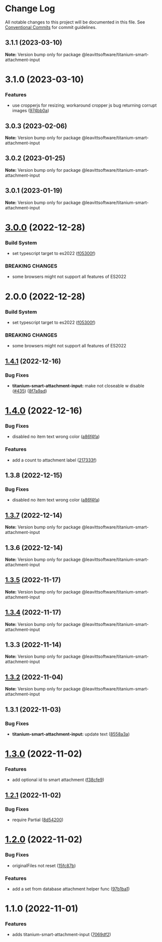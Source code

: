 # Change Log

All notable changes to this project will be documented in this file.
See [Conventional Commits](https://conventionalcommits.org) for commit guidelines.

## 3.1.1 (2023-03-10)

**Note:** Version bump only for package @leavittsoftware/titanium-smart-attachment-input

# 3.1.0 (2023-03-10)

### Features

- use cropperjs for resizing; workaround cropper js bug returning corrupt images ([974bb0a](https://github.com/LeavittSoftware/titanium-elements/commit/974bb0a3a6f5bf8d6b2e3a10652c7ad96168b384))

## 3.0.3 (2023-02-06)

**Note:** Version bump only for package @leavittsoftware/titanium-smart-attachment-input

## 3.0.2 (2023-01-25)

**Note:** Version bump only for package @leavittsoftware/titanium-smart-attachment-input

## 3.0.1 (2023-01-19)

**Note:** Version bump only for package @leavittsoftware/titanium-smart-attachment-input

# [3.0.0](https://github.com/LeavittSoftware/titanium-elements/compare/@leavittsoftware/titanium-smart-attachment-input@2.0.0...@leavittsoftware/titanium-smart-attachment-input@3.0.0) (2022-12-28)

### Build System

- set typescript target to es2022 ([f05300f](https://github.com/LeavittSoftware/titanium-elements/commit/f05300fb73bb634f2e7d0ae6a8c1b08132ee2b6a))

### BREAKING CHANGES

- some browsers might not support all features of ES2022

# 2.0.0 (2022-12-28)

### Build System

- set typescript target to es2022 ([f05300f](https://github.com/LeavittSoftware/titanium-elements/commit/f05300fb73bb634f2e7d0ae6a8c1b08132ee2b6a))

### BREAKING CHANGES

- some browsers might not support all features of ES2022

## [1.4.1](https://github.com/LeavittSoftware/titanium-elements/compare/@leavittsoftware/titanium-smart-attachment-input@1.4.0...@leavittsoftware/titanium-smart-attachment-input@1.4.1) (2022-12-16)

### Bug Fixes

- **titanium-smart-attachment-input:** make not closeable w disable ([#435](https://github.com/LeavittSoftware/titanium-elements/issues/435)) ([8f7a9ad](https://github.com/LeavittSoftware/titanium-elements/commit/8f7a9ad444cb114b9ba32e10dde02f83984565a8))

# [1.4.0](https://github.com/LeavittSoftware/titanium-elements/compare/@leavittsoftware/titanium-smart-attachment-input@1.3.8...@leavittsoftware/titanium-smart-attachment-input@1.4.0) (2022-12-16)

### Bug Fixes

- disabled no item text wrong color ([a86f4fa](https://github.com/LeavittSoftware/titanium-elements/commit/a86f4fa3c7ff1cd3c6692f69602afccf5a1144c9))

### Features

- add a count to attachment label ([217333f](https://github.com/LeavittSoftware/titanium-elements/commit/217333f0011a779ce24bdb762b3a39ca89e3510e))

## 1.3.8 (2022-12-15)

### Bug Fixes

- disabled no item text wrong color ([a86f4fa](https://github.com/LeavittSoftware/titanium-elements/commit/a86f4fa3c7ff1cd3c6692f69602afccf5a1144c9))

## [1.3.7](https://github.com/LeavittSoftware/titanium-elements/compare/@leavittsoftware/titanium-smart-attachment-input@1.3.6...@leavittsoftware/titanium-smart-attachment-input@1.3.7) (2022-12-14)

**Note:** Version bump only for package @leavittsoftware/titanium-smart-attachment-input

## 1.3.6 (2022-12-14)

**Note:** Version bump only for package @leavittsoftware/titanium-smart-attachment-input

## [1.3.5](https://github.com/LeavittSoftware/titanium-elements/compare/@leavittsoftware/titanium-smart-attachment-input@1.3.4...@leavittsoftware/titanium-smart-attachment-input@1.3.5) (2022-11-17)

**Note:** Version bump only for package @leavittsoftware/titanium-smart-attachment-input

## [1.3.4](https://github.com/LeavittSoftware/titanium-elements/compare/@leavittsoftware/titanium-smart-attachment-input@1.3.3...@leavittsoftware/titanium-smart-attachment-input@1.3.4) (2022-11-17)

**Note:** Version bump only for package @leavittsoftware/titanium-smart-attachment-input

## 1.3.3 (2022-11-14)

**Note:** Version bump only for package @leavittsoftware/titanium-smart-attachment-input

## [1.3.2](https://github.com/LeavittSoftware/titanium-elements/compare/@leavittsoftware/titanium-smart-attachment-input@1.3.1...@leavittsoftware/titanium-smart-attachment-input@1.3.2) (2022-11-04)

**Note:** Version bump only for package @leavittsoftware/titanium-smart-attachment-input

## 1.3.1 (2022-11-03)

### Bug Fixes

- **titanium-smart-attachment-input:** update text ([8558a3a](https://github.com/LeavittSoftware/titanium-elements/commit/8558a3a7d121240bb75c385c7ecf869e2bb6542b))

# [1.3.0](https://github.com/LeavittSoftware/titanium-elements/compare/@leavittsoftware/titanium-smart-attachment-input@1.2.1...@leavittsoftware/titanium-smart-attachment-input@1.3.0) (2022-11-02)

### Features

- add optional id to smart attachment ([f38cfe9](https://github.com/LeavittSoftware/titanium-elements/commit/f38cfe909844a377f6021c1b23218bde1c63d2e3))

## [1.2.1](https://github.com/LeavittSoftware/titanium-elements/compare/@leavittsoftware/titanium-smart-attachment-input@1.2.0...@leavittsoftware/titanium-smart-attachment-input@1.2.1) (2022-11-02)

### Bug Fixes

- require Partial<IDatabaseAttachment> ([8d54200](https://github.com/LeavittSoftware/titanium-elements/commit/8d542001093691131962e886f1a9f4b37cc0aec1))

# [1.2.0](https://github.com/LeavittSoftware/titanium-elements/compare/@leavittsoftware/titanium-smart-attachment-input@1.1.0...@leavittsoftware/titanium-smart-attachment-input@1.2.0) (2022-11-02)

### Bug Fixes

- originalFiles not reset ([15fc87b](https://github.com/LeavittSoftware/titanium-elements/commit/15fc87b152e316335c852b829d3953f5751eda86))

### Features

- add a set from database attachment helper func ([97b1ba1](https://github.com/LeavittSoftware/titanium-elements/commit/97b1ba177139c0ee6105f402bfb3b4782432d30e))

# 1.1.0 (2022-11-01)

### Features

- adds titanium-smart-attachment-input ([7069df2](https://github.com/LeavittSoftware/titanium-elements/commit/7069df2eabf89e6285b5b6cd1c4d4b6eef8cbb3b))
